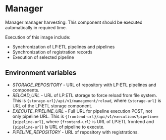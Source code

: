 # Manager 
Manager manager harvesting.
This component should be executed automatically in required time.

Execution of this image include:
* Synchronization of LP:ETL pipelines and pipelines
* Synchronization of registration records
* Execution of selected pipeline

## Environment variables
* *STORAGE_REPOSITORY* - URL of repository with LP:ETL pipelines and components.
* *RELOAD_URL* - URL of LP:ETL storage to force reload from file system. 
  This is ```{storage-url}/api/v1/management/reload```, where ```{storage-url}``` is URL of the LP:ETL storage component.
* *EXECUTE_PIPELINE_URL* - Full URL for pipeline execution POST, not only pipeline URL.
  This is ```{frontend-url}/api/v1/executions?pipeline={pipeline-url}```, where ```{frontend-url}``` is URL of LP:ETL frontend and ```{pipeline-url}``` is URL of pipeline to execute.
* *PIPELINE_REPOSITORY* - URL of repository with registrations.
